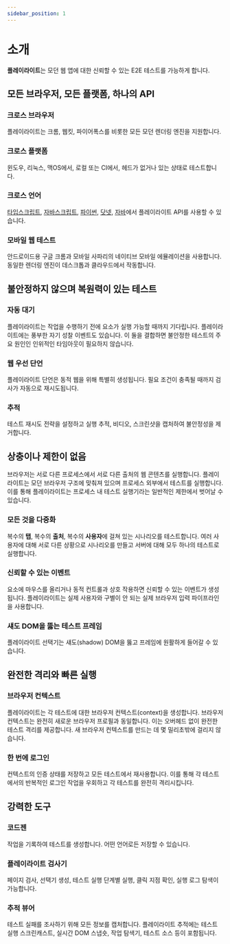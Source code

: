 ```yaml
---
sidebar_position: 1
---
```


# 소개

**플레이라이트**는 모던 웹 앱에 대한 신뢰할 수 있는 E2E 테스트를 가능하게 합니다.

## 모든 브라우저, 모든 플랫폼, 하나의 API

### 크로스 브라우저

플레이라이트는 크롬, 웹킷, 파이어폭스를 비롯한 모든 모던 렌더링 엔진을 지원합니다.

### 크로스 플랫폼

윈도우, 리눅스, 맥OS에서, 로컬 또는 CI에서, 헤드가 없거나 있는 상태로 테스트합니다.

### 크로스 언어

[타입스크립트](https://playwright.dev/docs/intro), [자바스크립트](https://playwright.dev/docs/intro), [파이썬](https://playwright.dev/python/docs/intro), [닷넷](https://playwright.dev/dotnet/docs/intro), [자바](https://playwright.dev/java/docs/intro)에서 플레이라이트 API를 사용할 수 있습니다.

### 모바일 웹 테스트

안드로이드용 구글 크롬과 모바일 사파리의 네이티브 모바일 에뮬레이션을 사용합니다. 동일한 렌더링 엔진이 데스크톱과 클라우드에서 작동합니다.

## 불안정하지 않으며 복원력이 있는 테스트

### 자동 대기

플레이라이트는 작업을 수행하기 전에 요소가 실행 가능할 때까지 기다립니다. 플레이라이트에는 풍부한 자기 성찰 이벤트도 있습니다. 이 둘을 결합하면 불안정한 테스트의 주요 원인인 인위적인 타임아웃이 필요하지 않습니다.

### 웹 우선 단언

플레이라이트 단언은 동적 웹을 위해 특별히 생성됩니다. 필요 조건이 충족될 때까지 검사가 자동으로 재시도됩니다.

### 추적

테스트 재시도 전략을 설정하고 실행 추적, 비디오, 스크린샷을 캡처하여 불안정성을 제거합니다.

## 상충이나 제한이 없음

브라우저는 서로 다른 프로세스에서 서로 다른 출처의 웹 콘텐츠를 실행합니다. 플레이라이트는 모던 브라우저 구조에 맞춰져 있으며 프로세스 외부에서 테스트를 실행합니다. 이를 통해 플레이라이트는 프로세스 내 테스트 실행기라는 일반적인 제한에서 벗어날 수 있습니다.

### 모든 것을 다중화

복수의 **탭**, 복수의 **출처**, 복수의 **사용자**에 걸쳐 있는 시나리오를 테스트합니다. 여러 사용자에 대해 서로 다른 상황으로 시나리오를 만들고 서버에 대해 모두 하나의 테스트로 실행합니다.

### 신뢰할 수 있는 이벤트

요소에 마우스를 올리거나 동적 컨트롤과 상호 작용하면 신뢰할 수 있는 이벤트가 생성됩니다. 플레이라이트는 실제 사용자와 구별이 안 되는 실제 브라우저 입력 파이프라인을 사용합니다.

### 섀도 DOM을 뚫는 테스트 프레임

플레이라이트 선택기는 섀도(shadow) DOM을 뚫고 프레임에 원활하게 들어갈 수 있습니다.

## 완전한 격리와 빠른 실행

### 브라우저 컨텍스트

플레이라이트는 각 테스트에 대한 브라우저 컨텍스트(context)을 생성합니다. 브라우저 컨텍스트는 완전히 새로운 브라우저 프로필과 동일합니다. 이는 오버헤드 없이 완전한 테스트 격리를 제공합니다. 새 브라우저 컨텍스트를 만드는 데 몇 밀리초밖에 걸리지 않습니다.

### 한 번에 로그인

컨텍스트의 인증 상태를 저장하고 모든 테스트에서 재사용합니다. 이를 통해 각 테스트에서의 반복적인 로그인 작업을 우회하고 각 테스트를 완전히 격리시킵니다.

## 강력한 도구

### 코드젠

작업을 기록하여 테스트를 생성합니다. 어떤 언어로든 저장할 수 있습니다.

### 플레이라이트 검사기

페이지 검사, 선택기 생성, 테스트 실행 단계별 실행, 클릭 지점 확인, 실행 로그 탐색이 가능합니다.

### 추적 뷰어

테스트 실패를 조사하기 위해 모든 정보를 캡처합니다. 플레이라이트 추적에는 테스트 실행 스크린캐스트, 실시간 DOM 스냅숏, 작업 탐색기, 테스트 소스 등이 포함됩니다.